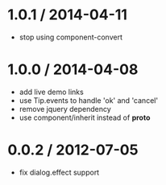 
1.0.1 / 2014-04-11
==================

 * stop using component-convert

1.0.0 / 2014-04-08
==================

 * add live demo links
 * use Tip.events to handle 'ok' and 'cancel'
 * remove jquery dependency
 * use component/inherit instead of __proto__

0.0.2 / 2012-07-05 
==================

  * fix dialog.effect support
